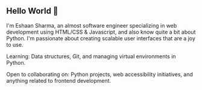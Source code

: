## Hello World 👋

I'm Eshaan Sharma, an almost software engineer specializing in web development using HTML/CSS & Javascript, and also know quite a bit about Python. I'm passionate about creating scalable user interfaces that are a joy to use.

Learning: Data structures, Git, and managing virtual environments in Python.

Open to collaborating on: Python projects, web accessibility initiatives, and anything related to frontend development.
